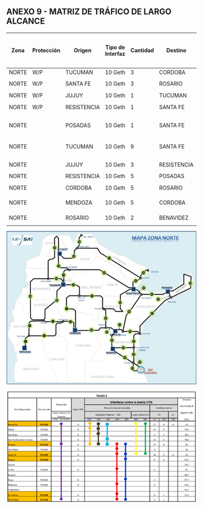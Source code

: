 ## ANEXO 9 - MATRIZ DE TRÁFICO DE LARGO ALCANCE

| Zona  | Protección | Origen      | Tipo de Interfaz | Cantidad | Destino    | Tipo de Interfaz | Cantidad | Tramos del recorrido (Ruta principal) | Tramos del recorrido (Ruta secundaria) | Distancia Aproximada [Km] (Ruta principal) | Distancia Aproximada [Km] (Ruta secundaria) |
|-------|------------|-------------|------------------|----------|------------|------------------|----------|----------------------------------------|-----------------------------------------|---------------------------------------------|----------------------------------------------|
| NORTE | W/P        | TUCUMAN     | 10 Geth          | 3        | CORDOBA    | 10 Geth          | 3        | 11 - 7                                 | 10 - 5 - 17                             | 731                                         | 897                                         |
| NORTE | W/P        | SANTA FE    | 10 Geth          | 3        | ROSARIO    | 10 Geth          | 3        | 38                                     | 96 - 36 - 37 - 70                       | 205                                         | 862                                         |
| NORTE | W/P        | JUJUY       | 10 Geth          | 1        | TUCUMAN    | 10 Geth          | 1        | 16 - 15                                | 18 - 14                                 | 466                                         | 1420                                        |
| NORTE | W/P        | RESISTENCIA | 10 Geth          | 1        | SANTA FE   | 10 Geth          | 1        | 31 - 32 - 47                           | 96 - 30 - 94                            | 957                                         | 706                                         |
| NORTE |            | POSADAS     | 10 Geth          | 1        | SANTA FE   | 10 Geth          | 1        | 29 - 27 - 96                           | 26 - 94 - 31 - 32 - 47                  | 1042                                        | 1323                                        |
| NORTE |            | TUCUMAN     | 10 Geth          | 9        | SANTA FE   | 10 Geth          | 9        | 15 - 23 - 30 - 94 - 96                 |                                          | 1633                                        |                                              |
| NORTE |            | JUJUY       | 10 Geth          | 3        | RESISTENCIA| 10 Geth          | 3        | 19 - 22 - 25                           |                                          | 1226                                        |                                              |
| NORTE |            | RESISTENCIA | 10 Geth          | 5        | POSADAS    | 10 Geth          | 5        |                                        |                                          | 366                                         |                                              |
| NORTE |            | CORDOBA     | 10 Geth          | 5        | ROSARIO    | 10 Geth          | 5        | 48 - 47 - 38                           |                                          | 858                                         |                                              |
| NORTE |            | MENDOZA     | 10 Geth          | 5        | CORDOBA    | 10 Geth          | 5        | 1 - 2 - 17                             |                                          | 858                                         |                                              |
| NORTE |            | ROSARIO     | 10 Geth          | 2        | BENAVIDEZ  | 10 Geth          | 2        | 70 - 33 - 97                           |                                          | 673                                         |                                              |

![Mapa Zona Norte](Mapa_Zona_Norte.png)

![Tramo 2 40G](tramo2_40g.png)